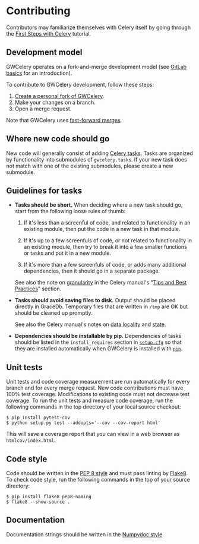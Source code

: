 # Contributing

Contributors may familiarize themselves with Celery itself by going through the
[First Steps with Celery](http://docs.celeryproject.org/en/latest/getting-started/first-steps-with-celery.html) tutorial.

## Development model

GWCelery operates on a fork-and-merge development model (see
[GitLab basics](https://git.ligo.org/help/gitlab-basics/README.md) for an
introduction).

To contribute to GWCelery development, follow these steps:

1.  [Create a personal fork of GWCelery](https://git.ligo.org/emfollow/gwcelery/forks/new).
2.  Make your changes on a branch.
3.  Open a merge request.

Note that GWCelery uses
[fast-forward merges](https://git.ligo.org/help/user/project/merge_requests/fast_forward_merge.md).

## Where new code should go

New code will generally consist of adding
[Celery tasks](http://docs.celeryproject.org/en/latest/userguide/tasks.html).
Tasks are organized by functionality into submodules of `gwcelery.tasks`. If
your new task does not match with one of the existing submodules, please create
a new submodule.

## Guidelines for tasks

-  **Tasks should be short.** When deciding where a new task should go, start
   from the following loose rules of thumb:

   1.  If it's less than a screenful of code, and related to functionality in
       an existing module, then put the code in a new task in that module.

   2.  If it's up to a few screenfuls of code, or not related to functionality
       in an existing module, then try to break it into a few smaller functions
       or tasks and put it in a new module.

   3.  If it's more than a few screenfuls of code, or adds many additional
       dependencies, then it should go in a separate package.

   See also the note on [granularity](http://docs.celeryproject.org/en/latest/userguide/tasks.html#granularity)
   in the Celery manual's "[Tips and Best Practices](http://docs.celeryproject.org/en/latest/userguide/tasks.html#tips-and-best-practices)"
   section.

-  **Tasks should avoid saving files to disk.** Output should be placed
   directly in GraceDb. Temporary files that are written in `/tmp` are OK but
   should be cleaned up promptly.

   See also the Celery manual's notes on [data locality](http://docs.celeryproject.org/en/latest/userguide/tasks.html#data-locality)
   and [state](http://docs.celeryproject.org/en/latest/userguide/tasks.html#state).

-  **Dependencies should be installable by pip.** Dependencies of tasks should
   be listed in the `install_requires` section in
   [`setup.cfg`](https://git.ligo.org/emfollow/gwcelery/blob/master/setup.cfg)
   so that they are installed automatically when GWCelery is installed with
   [`pip`](https://pip.pypa.io/).

## Unit tests

Unit tests and code coverage measurement are run automatically for every branch
and for every merge request. New code contributions must have 100% test
coverage. Modifications to existing code must not decrease test coverage. To
run the unit tests and measure code coverage, run the following commands in the
top directory of your local source checkout:

    $ pip install pytest-cov
    $ python setup.py test --addopts='--cov --cov-report html'

This will save a coverage report that you can view in a web browser as
`htmlcov/index.html`.

## Code style

Code should be written in the
[PEP 8 style](https://www.python.org/dev/peps/pep-0008/) and must pass linting
by [Flake8](http://flake8.pycqa.org/en/latest/). To check code style, run the
following commands in the top of your source directory:

    $ pip install flake8 pep8-naming
    $ flake8 --show-source .

## Documentation

Documentation strings should be written in the
[Numpydoc style](http://numpydoc.readthedocs.io/).
